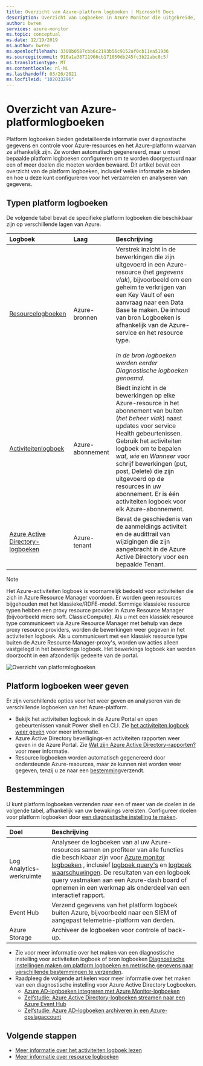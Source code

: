 ```yaml
---
title: Overzicht van Azure-platform logboeken | Microsoft Docs
description: Overzicht van Logboeken in Azure Monitor die uitgebreide, frequente gegevens bieden over de werking van een Azure-resource.
author: bwren
services: azure-monitor
ms.topic: conceptual
ms.date: 12/19/2019
ms.author: bwren
ms.openlocfilehash: 3300b0587cbb6c2193b56c9152af0cb11ea51936
ms.sourcegitcommit: 910a1a38711966cb171050db245fc3b22abc8c5f
ms.translationtype: MT
ms.contentlocale: nl-NL
ms.lasthandoff: 03/20/2021
ms.locfileid: "102033296"
---
```

# <a name="overview-of-azure-platform-logs"></a>Overzicht van Azure-platformlogboeken
Platform logboeken bieden gedetailleerde informatie over diagnostische gegevens en controle voor Azure-resources en het Azure-platform waarvan ze afhankelijk zijn. Ze worden automatisch gegenereerd, maar u moet bepaalde platform logboeken configureren om te worden doorgestuurd naar een of meer doelen die moeten worden bewaard. Dit artikel bevat een overzicht van de platform logboeken, inclusief welke informatie ze bieden en hoe u deze kunt configureren voor het verzamelen en analyseren van gegevens.

## <a name="types-of-platform-logs"></a>Typen platform logboeken
De volgende tabel bevat de specifieke platform logboeken die beschikbaar zijn op verschillende lagen van Azure.

| Logboek | Laag | Beschrijving |
|:---|:---|:---|
| [Resourcelogboeken](./resource-logs.md) | Azure-bronnen | Verstrek inzicht in de bewerkingen die zijn uitgevoerd in een Azure-resource (het *gegevens vlak*), bijvoorbeeld om een geheim te verkrijgen van een Key Vault of een aanvraag naar een Data Base te maken. De inhoud van bron Logboeken is afhankelijk van de Azure-service en het resource type.<br><br>*In de bron logboeken werden eerder Diagnostische logboeken genoemd.*  |
| [Activiteitenlogboek](../essentials/activity-log.md) | Azure-abonnement | Biedt inzicht in de bewerkingen op elke Azure-resource in het abonnement van buiten (*het beheer vlak*) naast updates voor service Health gebeurtenissen. Gebruik het activiteiten logboek om te bepalen _wat_, _wie_ en _Wanneer_ voor schrijf bewerkingen (put, post, Delete) die zijn uitgevoerd op de resources in uw abonnement. Er is één activiteiten logboek voor elk Azure-abonnement. |
| [Azure Active Directory-logboeken](../../active-directory/reports-monitoring/overview-reports.md) | Azure-tenant |  Bevat de geschiedenis van de aanmeldings activiteit en de audittrail van wijzigingen die zijn aangebracht in de Azure Active Directory voor een bepaalde Tenant.   |

> [!NOTE]
> Het Azure-activiteiten logboek is voornamelijk bedoeld voor activiteiten die zich in Azure Resource Manager voordoen. Er worden geen resources bijgehouden met het klassieke/RDFE-model. Sommige klassieke resource typen hebben een proxy resource provider in Azure Resource Manager (bijvoorbeeld micro soft. ClassicCompute). Als u met een klassiek resource type communiceert via Azure Resource Manager met behulp van deze proxy resource providers, worden de bewerkingen weer gegeven in het activiteiten logboek. Als u communiceert met een klassiek resource type buiten de Azure Resource Manager-proxy's, worden uw acties alleen vastgelegd in het bewerkings logboek. Het bewerkings logboek kan worden doorzocht in een afzonderlijk gedeelte van de portal.

![Overzicht van platformlogboeken](media/platform-logs-overview/logs-overview.png)




## <a name="viewing-platform-logs"></a>Platform logboeken weer geven
Er zijn verschillende opties voor het weer geven en analyseren van de verschillende logboeken van het Azure-platform.

- Bekijk het activiteiten logboek in de Azure Portal en open gebeurtenissen vanuit Power shell en CLI. Zie [het activiteiten logboek weer geven](../essentials/activity-log.md#view-the-activity-log) voor meer informatie. 
- Azure Active Directory beveiligings-en activiteiten rapporten weer geven in de Azure Portal. Zie [Wat zijn Azure Active Directory-rapporten?](../../active-directory/reports-monitoring/overview-reports.md)  voor meer informatie.
- Resource logboeken worden automatisch gegenereerd door ondersteunde Azure-resources, maar ze kunnen niet worden weer gegeven, tenzij u ze naar een [bestemming](#destinations)verzendt. 

## <a name="destinations"></a>Bestemmingen
U kunt platform logboeken verzenden naar een of meer van de doelen in de volgende tabel, afhankelijk van uw bewakings vereisten. Configureer doelen voor platform logboeken door [een diagnostische instelling te maken](../essentials/diagnostic-settings.md).

| Doel | Beschrijving |
|:---|:---|
| Log Analytics-werkruimte | Analyseer de logboeken van al uw Azure-resources samen en profiteer van alle functies die beschikbaar zijn voor [Azure monitor logboeken](../logs/data-platform-logs.md) , inclusief [logboek query's](../logs/log-query-overview.md) en [logboek waarschuwingen](../alerts/alerts-log.md). De resultaten van een logboek query vastmaken aan een Azure-dash board of opnemen in een werkmap als onderdeel van een interactief rapport. |  |
| Event Hub | Verzend gegevens van het platform logboek buiten Azure, bijvoorbeeld naar een SIEM of aangepast telemetrie-platform van derden.
| Azure Storage | Archiveer de logboeken voor controle of back-up. |

- Zie voor meer informatie over het maken van een diagnostische instelling voor activiteiten logboek of bron logboeken [Diagnostische instellingen maken om platform logboeken en metrische gegevens naar verschillende bestemmingen te verzenden](../essentials/diagnostic-settings.md). 
- Raadpleeg de volgende artikelen voor meer informatie over het maken van een diagnostische instelling voor Azure Active Directory Logboeken.
  - [Azure AD-logboeken integreren met Azure Monitor-logboeken](../../active-directory/reports-monitoring/howto-integrate-activity-logs-with-log-analytics.md)
  - [Zelfstudie: Azure Active Directory-logboeken streamen naar een Azure Event Hub](../../active-directory/reports-monitoring/tutorial-azure-monitor-stream-logs-to-event-hub.md)
  - [Zelfstudie: Azure AD-logboeken archiveren in een Azure-opslagaccount](../../active-directory/reports-monitoring/quickstart-azure-monitor-route-logs-to-storage-account.md)



## <a name="next-steps"></a>Volgende stappen

* [Meer informatie over het activiteiten logboek lezen](../essentials/activity-log.md)
* [Meer informatie over resource logboeken](./resource-logs.md)